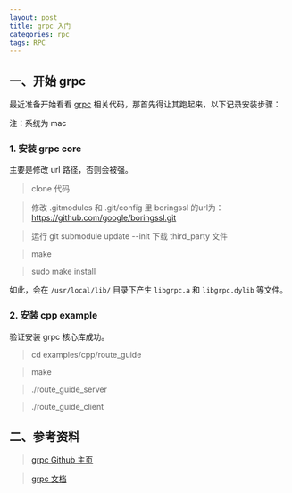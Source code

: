 ```yaml
---
layout: post
title: grpc 入门
categories: rpc
tags: RPC
---
```


## 一、开始 grpc 

最近准备开始看看 [grpc](https://github.com/grpc/grpc) 相关代码，那首先得让其跑起来，以下记录安装步骤：

注：系统为 mac

### 1. 安装 grpc core

主要是修改 url 路径，否则会被强。

> clone 代码

> 修改 .gitmodules 和 .git/config 里 boringssl 的url为：https://github.com/google/boringssl.git

> 运行 git submodule update --init 下载 third_party 文件

> make

> sudo make install

如此，会在 `/usr/local/lib/` 目录下产生 `libgrpc.a` 和 `libgrpc.dylib` 等文件。

### 2. 安装 cpp example

验证安装 grpc 核心库成功。

> cd examples/cpp/route_guide

> make

> ./route_guide_server

> ./route_guide_client

## 二、参考资料

> [grpc Github 主页](https://github.com/grpc/grpc)

> [grpc 文档](http://www.grpc.io/docs/)


